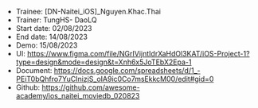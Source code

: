 + Trainee: [DN-Naitei_iOS]_Nguyen.Khac.Thai
+ Trainer: TungHS- DaoLQ
+ Start date: 02/08/2023
+ End date: 14/08/2023
+ Demo: 15/08/2023
+ UI: https://www.figma.com/file/NGrIVijntIdrXaHdOl3KAT/iOS-Project-1?type=design&mode=design&t=Xnh6x5JoTEbX2Epa-1
+ Document: https://docs.google.com/spreadsheets/d/1_-PEiT0bQhfro7YuCInizjS_oIA9ic0Co7msEkkcM00/edit#gid=0
+ Github: https://github.com/awesome-academy/ios_naitei_moviedb_020823
